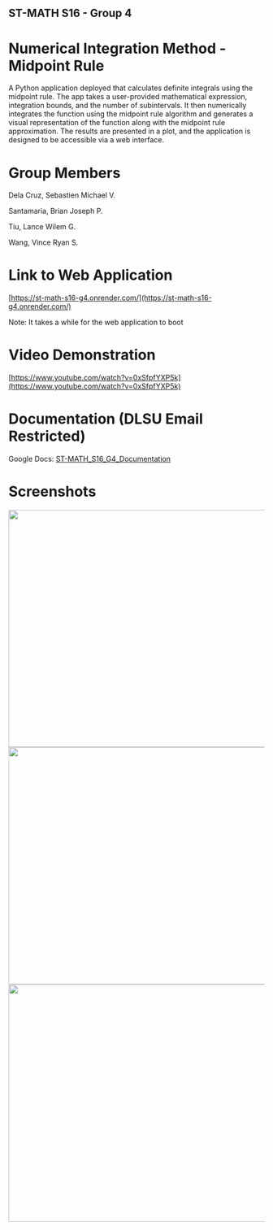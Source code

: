 ## ST-MATH S16 - Group 4
# Numerical Integration Method - Midpoint Rule
A Python application deployed that calculates definite integrals using the midpoint rule. The app takes a user-provided mathematical expression, integration bounds, and the number of subintervals. It then numerically integrates the function using the midpoint rule algorithm and generates a visual representation of the function along with the midpoint rule approximation. The results are presented in a plot, and the application is designed to be accessible via a web interface.

# Group Members
Dela Cruz, Sebastien Michael V.

Santamaria, Brian Joseph P.

Tiu, Lance Wilem G.

Wang, Vince Ryan S.

# Link to Web Application 
[https://st-math-s16-g4.onrender.com/](https://st-math-s16-g4.onrender.com/)

Note: It takes a while for the web application to boot

# Video Demonstration
[https://www.youtube.com/watch?v=0xSfpfYXP5k](https://www.youtube.com/watch?v=0xSfpfYXP5k)

# Documentation (DLSU Email Restricted)
Google Docs: [ST-MATH_S16_G4_Documentation](https://docs.google.com/document/d/1COS9jfEIt-hJ1F2n2ZHQo_CzCjAbVJH1HkEAXvz0gf4/edit?usp=sharing)

# Screenshots
<img src = "https://cdn.discordapp.com/attachments/1179818614786887791/1180497521496313937/Screenshot1.png" width = 864 height = 467>
<img src = "https://cdn.discordapp.com/attachments/1179818614786887791/1180497529972998264/Screenshot2.png" width = 864 height = 467>
<img src = "https://cdn.discordapp.com/attachments/1179818614786887791/1180497537807962232/Screenshot3.png" width = 864 height = 467>
